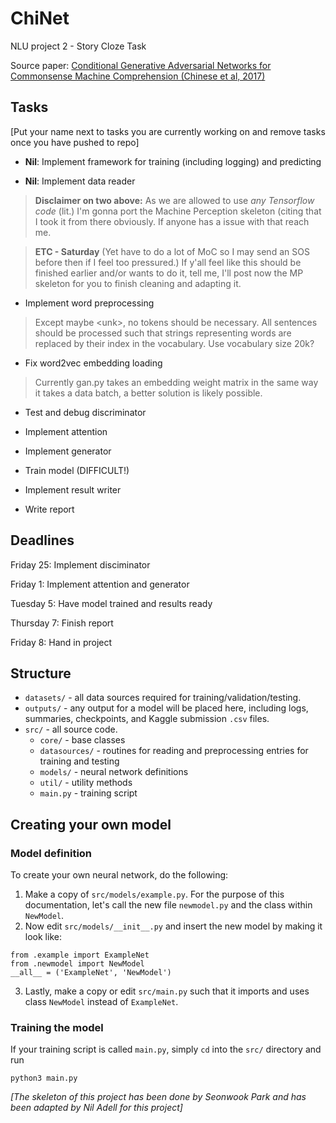 # ChiNet
NLU project 2 - Story Cloze Task

Source paper: [Conditional Generative Adversarial Networks for Commonsense Machine Comprehension (Chinese et al, 2017)](https://www.ijcai.org/proceedings/2017/0576.pdf)

## Tasks
[Put your name next to tasks you are currently working on and remove tasks once you have pushed to repo]

- **Nil**:  Implement framework for training (including logging) and predicting

- **Nil**:  Implement data reader
> **Disclaimer on two above:** As we are allowed to use _any Tensorflow code_ (lit.) I'm gonna port the Machine Perception skeleton (citing that I took it from there obviously. If anyone has a issue with that reach me. 

> **ETC - Saturday** (Yet have to do a lot of MoC so I may send an SOS before then if I feel too pressured.) If y'all feel like this should be finished earlier and/or wants to do it, tell me, I'll post now the MP skeleton for you to finish cleaning and adapting it. 

- Implement word preprocessing
>Except maybe \<unk\>, no tokens should be necessary. All sentences should be processed such that strings representing words are replaced by their index in the vocabulary. Use vocabulary size 20k?

- Fix word2vec embedding loading
>Currently gan.py takes an embedding weight matrix in the same way it takes a data batch, a better solution is likely possible.

- Test and debug discriminator

- Implement attention

- Implement generator

- Train model (DIFFICULT!)

- Implement result writer

- Write report

## Deadlines

Friday 25: Implement disciminator

Friday 1: Implement attention and generator

Tuesday 5: Have model trained and results ready

Thursday 7: Finish report

Friday 8: Hand in project




## Structure

* `datasets/` - all data sources required for training/validation/testing.
* `outputs/` - any output for a model will be placed here, including logs, summaries, checkpoints, and Kaggle submission `.csv` files.
* `src/` - all source code.
    * `core/` - base classes
    * `datasources/` - routines for reading and preprocessing entries for training and testing
    * `models/` - neural network definitions
    * `util/` - utility methods
    * `main.py` - training script

## Creating your own model
### Model definition
To create your own neural network, do the following:
1. Make a copy of `src/models/example.py`. For the purpose of this documentation, let's call the new file `newmodel.py` and the class within `NewModel`.
2. Now edit `src/models/__init__.py` and insert the new model by making it look like:
```
from .example import ExampleNet
from .newmodel import NewModel
__all__ = ('ExampleNet', 'NewModel')
```
3. Lastly, make a copy or edit `src/main.py` such that it imports and uses class `NewModel` instead of `ExampleNet`.

### Training the model
If your training script is called `main.py`, simply `cd` into the `src/` directory and run
```
python3 main.py
```

_[The skeleton of this project has been done by Seonwook Park and has been adapted by Nil Adell for this project]_
